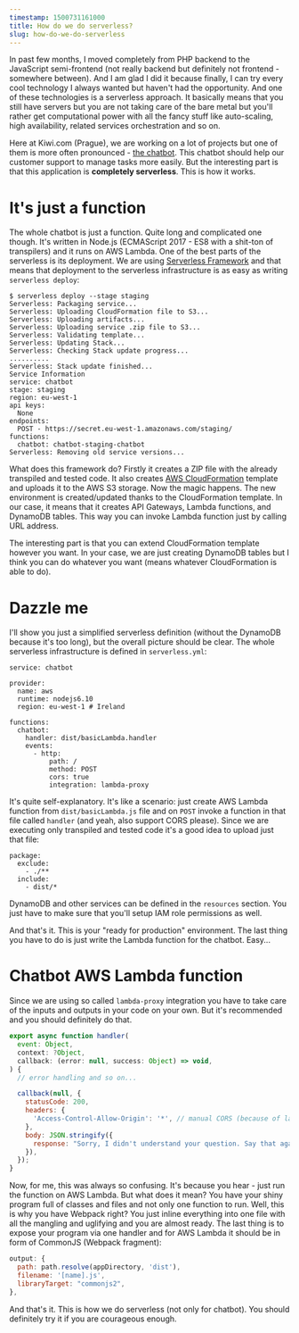 ```yaml
---
timestamp: 1500731161000
title: How do we do serverless?
slug: how-do-we-do-serverless
---
```

In past few months, I moved completely from PHP backend to the JavaScript semi-frontend (not really backend but definitely not frontend - somewhere between). And I am glad I did it because finally, I can try every cool technology I always wanted but haven't had the opportunity. And one of these technologies is a serverless approach. It basically means that you still have servers but you are not taking care of the bare metal but you'll rather get computational power with all the fancy stuff like auto-scaling, high availability, related services orchestration and so on.

Here at Kiwi.com (Prague), we are working on a lot of projects but one of them is more often pronounced - [the chatbot](http://www.czechcrunch.cz/2017/05/brnenske-kiwi-com-otevira-v-praze-novou-pobocku-se-zamerenim-na-umelou-inteligenci/). This chatbot should help our customer support to manage tasks more easily. But the interesting part is that this application is **completely serverless**. This is how it works.

# It's just a function

The whole chatbot is just a function. Quite long and complicated one though. It's written in Node.js (ECMAScript 2017 - ES8 with a shit-ton of transpilers) and it runs on AWS Lambda. One of the best parts of the serverless is its deployment. We are using [Serverless Framework](https://serverless.com/) and that means that deployment to the serverless infrastructure is as easy as writing `serverless deploy`:

```
$ serverless deploy --stage staging
Serverless: Packaging service...
Serverless: Uploading CloudFormation file to S3...
Serverless: Uploading artifacts...
Serverless: Uploading service .zip file to S3...
Serverless: Validating template...
Serverless: Updating Stack...
Serverless: Checking Stack update progress...
..........
Serverless: Stack update finished...
Service Information
service: chatbot
stage: staging
region: eu-west-1
api keys:
  None
endpoints:
  POST - https://secret.eu-west-1.amazonaws.com/staging/
functions:
  chatbot: chatbot-staging-chatbot
Serverless: Removing old service versions...
```

What does this framework do? Firstly it creates a ZIP file with the already transpiled and tested code. It also creates [AWS CloudFormation](https://aws.amazon.com/cloudformation/) template and uploads it to the AWS S3 storage. Now the magic happens. The new environment is created/updated thanks to the CloudFormation template. In our case, it means that it creates API Gateways, Lambda functions, and DynamoDB tables. This way you can invoke Lambda function just by calling URL address.

The interesting part is that you can extend CloudFormation template however you want. In your case, we are just creating DynamoDB tables but I think you can do whatever you want (means whatever CloudFormation is able to do).

# Dazzle me

I'll show you just a simplified serverless definition (without the DynamoDB because it's too long), but the overall picture should be clear. The whole serverless infrastructure is defined in `serverless.yml`:

```neon
service: chatbot

provider:
  name: aws
  runtime: nodejs6.10
  region: eu-west-1 # Ireland

functions:
  chatbot:
    handler: dist/basicLambda.handler
    events:
      - http:
          path: /
          method: POST
          cors: true
          integration: lambda-proxy
```

It's quite self-explanatory. It's like a scenario: just create AWS Lambda function from `dist/basicLambda.js` file and on `POST` invoke a function in that file called `handler` (and yeah, also support CORS please). Since we are executing only transpiled and tested code it's a good idea to upload just that file:

```neon
package:
  exclude:
    - ./**
  include:
    - dist/*
```

DynamoDB and other services can be defined in the `resources` section. You just have to make sure that you'll setup IAM role permissions as well.

And that's it. This is your "ready for production" environment. The last thing you have to do is just write the Lambda function for the chatbot. Easy...

# Chatbot AWS Lambda function

Since we are using so called `lambda-proxy` integration you have to take care of the inputs and outputs in your code on your own. But it's recommended and you should definitely do that.

```javascript
export async function handler(
  event: Object,
  context: ?Object,
  callback: (error: null, success: Object) => void,
) {
  // error handling and so on...

  callback(null, {
    statusCode: 200,
    headers: {
      'Access-Control-Allow-Origin': '*', // manual CORS (because of lambda-proxy)
    },
    body: JSON.stringify({
      response: "Sorry, I didn't understand your question. Say that again?",
    }),
  });
}
```

Now, for me, this was always so confusing. It's because you hear - just run the function on AWS Lambda. But what does it mean? You have your shiny program full of classes and files and not only one function to run. Well, this is why you have Webpack right? You just inline everything into one file with all the mangling and uglifying and you are almost ready. The last thing is to expose your program via one handler and for AWS Lambda it should be in form of CommonJS (Webpack fragment):

```javascript
output: {
  path: path.resolve(appDirectory, 'dist'),
  filename: '[name].js',
  libraryTarget: "commonjs2",
},
```

And that's it. This is how we do serverless (not only for chatbot). You should definitely try it if you are courageous enough.